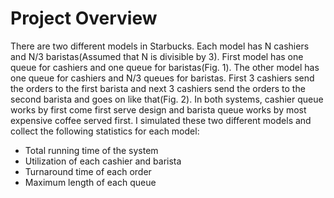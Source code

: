 # Project Overview
There are two different models in Starbucks. Each model has N cashiers and N/3 baristas(Assumed that N is divisible by 3). First model has one queue for cashiers and one queue for baristas(Fig. 1). The other model has one queue for cashiers and N/3 queues for baristas. First 3 cashiers send the orders to the first barista and next 3 cashiers send the orders to the second barista and goes on like that(Fig. 2). In both systems, cashier queue works by first come first serve design and barista queue works by most expensive coffee served first.
I simulated these two different models and collect the following statistics for each model:
- Total running time of the system
- Utilization of each cashier and barista 
- Turnaround time of each order
- Maximum length of each queue

